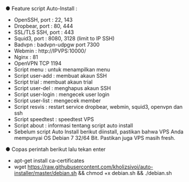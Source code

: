 ● Feature script Auto-Install :

* OpenSSH, port : 22, 143
* Dropbear, port : 80, 444
* SSL/TLS SSH, port : 443
* Squid3, port : 8080, 3128 (limit to IP SSH)
* Badvpn : badvpn-udpgw port 7300
* Webmin : http://IPVPS:10000/
* Nginx : 81
* OpenVPN TCP 1194
* Script menu : untuk menampilkan menu
* Script user-add : membuat akaun SSH
* Script trial : membuat akaun trial
* Script user-del : menghapus akaun SSH
* Script user-login : mengecek user login
* Script user-list : mengecek member
* Script resvis : restart service dropbear, webmin, squid3, openvpn dan ssh
* Script speedtest : speedtest VPS
* Script about : informasi tentang script auto install
* Sebelum script Auto Install berikut diinstall, pastikan bahwa VPS Anda mempunyai OS Debian 7 32/64 Bit. Pastikan juga VPS masih fresh.

● Copas perintah berikut lalu tekan enter
* apt-get install ca-certificates
* wget https://raw.githubusercontent.com/kholizsivoi/auto-installer/master/debian.sh && chmod +x debian.sh && ./debian.sh
